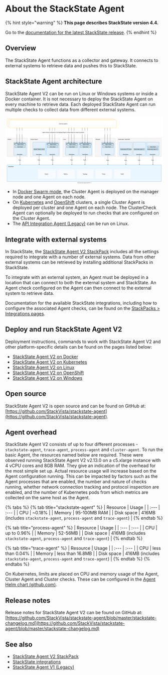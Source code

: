 # About the StackState Agent

{% hint style="warning" %}
**This page describes StackState version 4.4.**

Go to the [documentation for the latest StackState release](https://docs.stackstate.com/setup/agent/about-stackstate-agent).
{% endhint %}

## Overview

The StackState Agent functions as a collector and gateway. It connects to external systems to retrieve data and pushes this to StackState.

## StackState Agent architecture

StackState Agent V2 can be run on Linux or Windows systems or inside a Docker container. It is not necessary to deploy the StackState Agent on every machine to retrieve data. Each deployed StackState Agent can run multiple checks to collect data from different external systems.

![StackState Agent architecture](../../.gitbook/assets/stackstate-agent.svg)

* In [Docker Swarm mode](docker.md#docker-swarm-mode), the Cluster Agent is deployed on the manager node and one Agent on each node.
* On [Kubernetes](kubernetes.md) and [OpenShift](openshift.md) clusters, a single Cluster Agent is deployed per cluster and one Agent on each node. The ClusterCheck Agent can optionally be deployed to run checks that are configured on the Cluster Agent.
* The [API Integration Agent \(Legacy\)](agent-v1.md) can be run on Linux.

## Integrate with external systems

In StackState, the [StackState Agent V2 StackPack](../../stackpacks/integrations/agent.md) includes all the settings required to integrate with a number of external systems. Data from other external systems can be retrieved by installing additional StackPacks in StackState.

To integrate with an external system, an Agent must be deployed in a location that can connect to both the external system and StackState. An Agent check configured on the Agent can then connect to the external system to retrieve data.

Documentation for the available StackState integrations, including how to configure the associated Agent checks, can be found on the [StackPacks &gt; Integrations pages](../../stackpacks/integrations/).

## Deploy and run StackState Agent V2

Deployment instructions, commands to work with StackState Agent V2 and other platform-specific details can be found on the pages listed below:

* [StackState Agent V2 on Docker](docker.md)
* [StackState Agent V2 on Kubernetes](kubernetes.md)
* [StackState Agent V2 on Linux](linux.md)
* [StackState Agent V2 on OpenShift](openshift.md)
* [StackState Agent V2 on Windows](windows.md)

## Open source

StackState Agent V2 is open source and can be found on GitHub at: [https://github.com/StackVista/stackstate-agent](https://github.com/StackVista/stackstate-agent).

## Agent overhead

StackState Agent V2 consists of up to four different processes - `stackstate-agent`, `trace-agent`, `process-agent` and `cluster-agent`. To run the basic Agent, the resources named below are required. These were observed running StackState Agent V2 v2.13.0 on a c5.xlarge instance with 4 vCPU cores and 8GB RAM. They give an indication of the overhead for the most simple set up. Actual resource usage will increase based on the Agent configuration running. This can be impacted by factors such as the Agent processes that are enabled, the number and nature of checks running, whether network connection tracking and protocol inspection are enabled, and the number of Kubernetes pods from which metrics are collected on the same host as the Agent.

{% tabs %}
{% tab title="stackstate-agent" %}
| Resource | Usage |
| :--- | :--- |
| CPU | ~0.18% |
| Memory | 95-100MB RAM |
| Disk space | 416MB \(includes `stackstate-agent`, `process-agent` and `trace-agent`\) |
{% endtab %}

{% tab title="process-agent" %}
| Resource | Usage |
| :--- | :--- |
| CPU | up to 0.96% |
| Memory | 52-56MB |
| Disk space | 416MB \(includes `stackstate-agent`, `process-agent` and `trace-agent`\) |
{% endtab %}

{% tab title="trace-agent" %}
| Resource | Usage |
| :--- | :--- |
| CPU | less than 0.04% |
| Memory | less than 16.8MB |
| Disk space | 416MB \(includes `stackstate-agent`, `process-agent` and `trace-agent`\) |
{% endtab %}
{% endtabs %}

On Kubernetes, limits are placed on CPU and memory usage of the Agent, Cluster Agent and Cluster checks. These can be configured in the [Agent Helm chart \(github.com\)](https://github.com/StackVista/helm-charts/tree/master/stable/cluster-agent).

## Release notes

Release notes for StackState Agent V2 can be found on GitHub at: [https://github.com/StackVista/stackstate-agent/blob/master/stackstate-changelog.md](https://github.com/StackVista/stackstate-agent/blob/master/stackstate-changelog.md)

## See also

* [StackState Agent V2 StackPack](../../stackpacks/integrations/agent.md)
* [StackState integrations](../../stackpacks/integrations/)
* [StackState Agent V1 \(Legacy\)](agent-v1.md)

